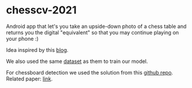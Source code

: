 # chesscv-2021

Android app that let's you take an upside-down photo of a chess table and returns you the digital "equivalent" so that you may continue playing on your phone :)

Idea inspired by this [blog](https://tech.bakkenbaeck.com/post/chessvision).

We also used the same [dataset](https://github.com/bakkenbaeck/chessvision?fbclid=IwAR2y2l8PFnA22xlHoGvxKIn6VuWxv1DClmfUHv1VNYvZnlQriYqVB-w2cs0) as them to train our model.

For chessboard detection we used the solution from this [github repo](https://github.com/maciejczyzewski/neural-chessboard). Related paper: [link](https://arxiv.org/pdf/1708.03898.pdf).
